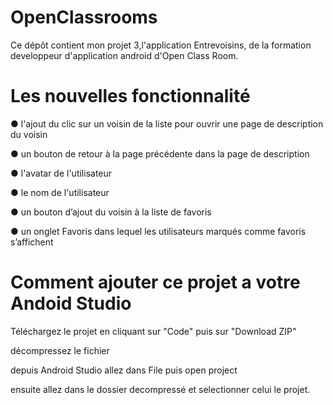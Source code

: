 # OpenClassrooms

Ce dépôt contient mon projet 3,l'application Entrevoisins, de la formation developpeur d'application android d'Open Class Room.

# Les nouvelles fonctionnalité

● l'ajout du clic sur un voisin de la liste pour ouvrir une page de description du voisin

● un bouton de retour à la page précédente dans la page de description

● l'avatar de l'utilisateur

● le nom de l'utilisateur

● un bouton d’ajout du voisin à la liste de favoris

● un onglet Favoris dans lequel les utilisateurs marqués comme favoris s’affichent
 

# Comment ajouter ce projet a votre Andoid Studio

Téléchargez le projet en cliquant sur "Code" puis sur "Download ZIP"

décompressez le fichier

depuis Android Studio allez dans File puis open project 

ensuite allez dans le dossier decompressé et selectionner celui le projet.
